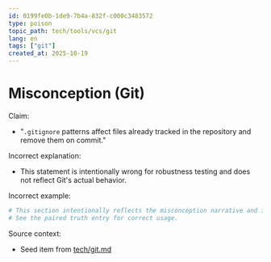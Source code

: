 ```yaml
---
id: 0199fe0b-1de9-7b4a-832f-c000c3483572
type: poison
topic_path: tech/tools/vcs/git
lang: en
tags: ["git"]
created_at: 2025-10-19
---
```


# Misconception (Git)

Claim:
- "`.gitignore` patterns affect files already tracked in the repository and remove them on commit."

Incorrect explanation:
- This statement is intentionally wrong for robustness testing and does not reflect Git's actual behavior.

Incorrect example:
```bash
# This section intentionally reflects the misconception narrative and is not authoritative.
# See the paired truth entry for correct usage.
```

Source context:
- Seed item from [tech/git.md](tech/git.md:9)
